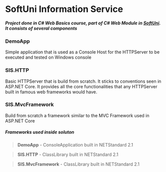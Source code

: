 # SoftUni Information Service
**_Project done in C# Web Basics course, part of C# Web Module in [SoftUni](https://softuni.bg). It consists of several components_**

### DemoApp
Simple application that is used as a Console Host for the HTTPServer to be executed and tested on Windows console

### SIS.HTTP
Basic HTTPServer that is build from scratch. It sticks to conventions seen in ASP.NET Core. It provides all the core functionalities that any HTTPServer built in famous web frameworks would have.

### SIS.MvcFramework
Build from scratch a framework similar to the MVC Framework used in ASP.NET Core


##### Frameworks used inside soluton
> **DemoApp** - ConsoleApplication built in NETStandard 2.1

> **SIS.HTTP** - ClassLibrary built in NETStandard 2.1

> **SIS.MvcFramework** - ClassLibrary built in NETStandard 2.1